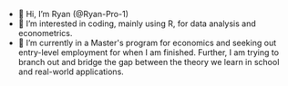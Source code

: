 - 👋 Hi, I’m Ryan (@Ryan-Pro-1)
- 👀 I’m interested in coding, mainly using R, for data analysis and econometrics.
- 🌱 I’m currently in a Master's program for economics and seeking out entry-level employment for when I am finished. Further, I am trying to branch out and bridge the gap between the theory we learn in school and real-world applications.

<!---
Ryan-Pro-1/Ryan-Pro-1 is a ✨ special ✨ repository because its `README.md` (this file) appears on your GitHub profile.
You can click the Preview link to take a look at your changes.
--->
